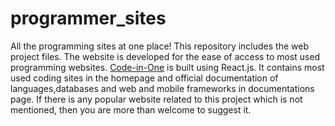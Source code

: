 # programmer_sites
All the programming sites at one place!
This repository includes the web project files. The website is developed for the ease of access to most used programming websites.
[Code-in-One](https://code-in-one.netlify.app/) is built using React.js.
It contains most used coding sites in the homepage and official documentation of languages,databases and web and mobile frameworks in documentations page.
If there is any popular website related to this project which is not mentioned, then you are more than welcome to suggest it.
